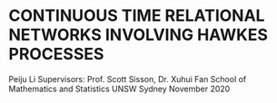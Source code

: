 # CONTINUOUS TIME RELATIONAL NETWORKS INVOLVING HAWKES PROCESSES
Peiju Li
Supervisors: Prof. Scott Sisson, Dr. Xuhui Fan
School of Mathematics and Statistics UNSW Sydney
November 2020
